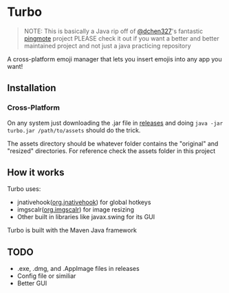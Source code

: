 # Turbo
> NOTE: This is basically a Java rip off of [@dchen327](https://github.com/dchen327)'s fantastic [pingmote](https://github.com/dchen327/pingmote) project
> PLEASE check it out if you want a better and better maintained project and not just a java practicing repository

A cross-platform emoji manager that lets you insert emojis into any app you want!

## Installation

### Cross-Platform
On any system just downloading the .jar file in [releases]() and doing `java -jar turbo.jar /path/to/assets` should do the trick.

The assets directory should be whatever folder contains the "original" and "resized" directories. For reference check the assets folder in this project

## How it works
Turbo uses:
- jnativehook([org.jnativehook](https://github.com/kwhat/jnativehook)) for global hotkeys
- imgscalr([org.imgscalr](https://github.com/rkalla/imgscalr)) for image resizing
- Other built in libraries like javax.swing for its GUI

Turbo is built with the Maven Java framework

## TODO
- .exe, .dmg, and .AppImage files in releases
- Config file or similiar
- Better GUI
